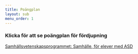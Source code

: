 ```yaml
---
title: Poängplan
layout: sub
menu_order: 1
---
```


### Klicka för att se poängplan för fördjupning


[Samhällsvetenskapsprogrammet: Samhälle, för elever med ASD](/assets/SASAM19D1.pdf)
